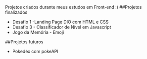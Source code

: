 Projetos criados durante meus estudos em Front-end :)
##Projetos finalizados
<ul>
  <li>Desafio 1 -Landing Page DIO com HTML e CSS</li>
  <li>Desafio 3 - Classificador de Nível em Javascript</li>
  <li>Jogo da Memória - Emoji</li>
</ul>
##Projetos futuros
<ul>
  <li>Pokedéx com pokeAPI</li>
</ul>
